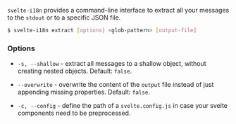 `svelte-i18n` provides a command-line interface to extract all your messages to the `stdout` or to a specific JSON file.

```bash
$ svelte-i18n extract [options] <glob-pattern> [output-file]
```

### Options

- `-s, --shallow` - extract all messages to a shallow object, without creating nested objects. Default: `false`.

- `--overwrite` - overwrite the content of the `output` file instead of just appending missing properties. Default: `false`.

- `-c, --config` - define the path of a `svelte.config.js` in case your svelte components need to be preprocessed.
